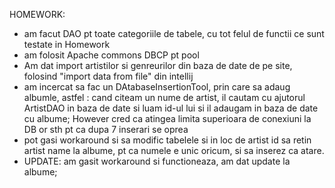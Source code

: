 HOMEWORK:
- am facut DAO pt toate categoriile de tabele, cu tot felul de functii ce sunt testate in Homework
- am folosit Apache commons DBCP pt pool
- Am dat import artistilor si genreurilor din baza de date de pe site, folosind "import data from file" din intellij
- am incercat sa fac un DAtabaseInsertionTool, prin care sa adaug albumle, astfel : cand citeam un nume de artist, il cautam cu ajutorul ArtistDAO in baza de date si luam id-ul
lui si il adaugam in baza de date cu albume; However cred ca atingea limita superioara de conexiuni la DB or sth pt ca dupa 7 inserari se oprea
- pot gasi workaround si sa modific tabelele si in loc de artist id sa retin artist name la albume, pt ca numele e unic oricum, si sa inserez ca atare.
- UPDATE: am gasit workaround si functioneaza, am dat update la albume;
